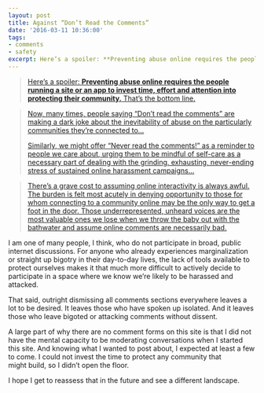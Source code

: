 ```yaml
---
layout: post
title: Against “Don’t Read the Comments”
date: '2016-03-11 10:36:00'
tags:
- comments
- safety
excerpt: Here’s a spoiler: **Preventing abuse online requires the people running a site or an app to invest time, effort and attention into protecting their community.** That’s the bottom line.
---
```



> [Here’s a spoiler: <span class="markup--quote markup--p-quote is-other">**Preventing abuse online requires the people running a site or an app to invest time, effort and attention into protecting their community.**</span> That’s the bottom line.](https://medium.com/humane-tech/against-don-t-read-the-comments-aee43ce515b9)

> [Now, many times, people saying “Don’t read the comments” are making a dark joke about the inevitability of abuse on the particularly communities they’re connected to…](https://medium.com/humane-tech/against-don-t-read-the-comments-aee43ce515b9)
>
> [Similarly, we might offer “Never read the comments!” as a reminder to people we care about, urging them to be mindful of self-care as a necessary part of dealing with the grinding, exhausting, never-ending stress of sustained online harassment campaigns…](https://medium.com/humane-tech/against-don-t-read-the-comments-aee43ce515b9)

> [There’s a grave cost to assuming online interactivity is always awful. The burden is felt most acutely in denying opportunity to those for whom connecting to a community online may be the only way to get a foot in the door. Those underrepresented, unheard voices are the most valuable ones we lose when we throw the baby out with the bathwater and assume online comments are necessarily bad.](https://medium.com/humane-tech/against-don-t-read-the-comments-aee43ce515b9)

I am one of many people, I think, who do not participate in broad, public internet discussions. For anyone who already experiences marginalization or straight up bigotry in their day-to-day lives, the lack of tools available to protect ourselves makes it that much more difficult to actively decide to participate in a space where we know we’re likely to be harassed and attacked.

That said, outright dismissing all comments sections everywhere leaves a lot to be desired. It leaves those who have spoken up isolated. And it leaves those who leave bigoted or attacking comments without dissent.

A large part of why there are no comment forms on this site is that I did not have the mental capacity to be moderating conversations when I started this site. And knowing what I wanted to post about, I expected at least a few to come. I could not invest the time to protect any community that might build, so I didn’t open the floor.

I hope I get to reassess that in the future and see a different landscape.
